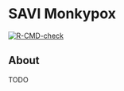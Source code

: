 # SAVI Monkypox 
[![R-CMD-check](https://github.com/beansrowning/savimpx/workflows/R-CMD-check/badge.svg)](https://github.com/beansrowning/savimpx/actions)

## About
TODO
